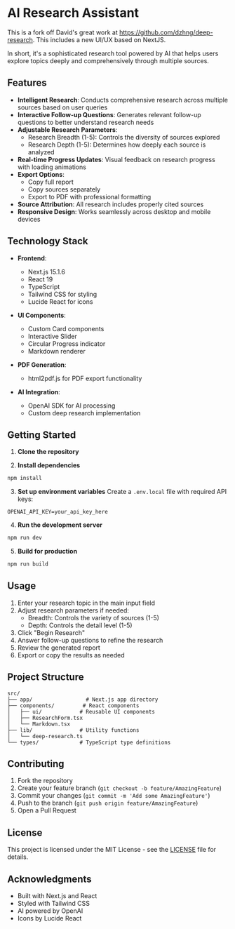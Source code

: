 # AI Research Assistant

This is a fork off David's great work at https://github.com/dzhng/deep-research. This includes a new UI/UX based on NextJS.

In short, it's a sophisticated research tool powered by AI that helps users explore topics deeply and comprehensively through multiple sources.

## Features

- **Intelligent Research**: Conducts comprehensive research across multiple sources based on user queries
- **Interactive Follow-up Questions**: Generates relevant follow-up questions to better understand research needs
- **Adjustable Research Parameters**:
  - Research Breadth (1-5): Controls the diversity of sources explored
  - Research Depth (1-5): Determines how deeply each source is analyzed
- **Real-time Progress Updates**: Visual feedback on research progress with loading animations
- **Export Options**:
  - Copy full report
  - Copy sources separately
  - Export to PDF with professional formatting
- **Source Attribution**: All research includes properly cited sources
- **Responsive Design**: Works seamlessly across desktop and mobile devices

## Technology Stack

- **Frontend**:
  - Next.js 15.1.6
  - React 19
  - TypeScript
  - Tailwind CSS for styling
  - Lucide React for icons

- **UI Components**:
  - Custom Card components
  - Interactive Slider
  - Circular Progress indicator
  - Markdown renderer

- **PDF Generation**:
  - html2pdf.js for PDF export functionality

- **AI Integration**:
  - OpenAI SDK for AI processing
  - Custom deep research implementation

## Getting Started

1. **Clone the repository**

2. **Install dependencies**

```bash
npm install
```

3. **Set up environment variables**
Create a `.env.local` file with required API keys:
```env
OPENAI_API_KEY=your_api_key_here
```

4. **Run the development server**
```bash
npm run dev
```

5. **Build for production**
```bash
npm run build
```

## Usage

1. Enter your research topic in the main input field
2. Adjust research parameters if needed:
   - Breadth: Controls the variety of sources (1-5)
   - Depth: Controls the detail level (1-5)
3. Click "Begin Research"
4. Answer follow-up questions to refine the research
5. Review the generated report
6. Export or copy the results as needed

## Project Structure

```
src/
├── app/                 # Next.js app directory
├── components/         # React components
│   ├── ui/            # Reusable UI components
│   ├── ResearchForm.tsx
│   └── Markdown.tsx
├── lib/               # Utility functions
│   └── deep-research.ts
└── types/             # TypeScript type definitions
```

## Contributing

1. Fork the repository
2. Create your feature branch (`git checkout -b feature/AmazingFeature`)
3. Commit your changes (`git commit -m 'Add some AmazingFeature'`)
4. Push to the branch (`git push origin feature/AmazingFeature`)
5. Open a Pull Request

## License

This project is licensed under the MIT License - see the [LICENSE](LICENSE) file for details.

## Acknowledgments

- Built with Next.js and React
- Styled with Tailwind CSS
- AI powered by OpenAI
- Icons by Lucide React
